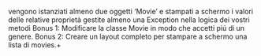 <!-- è definita una classe ‘Movie’
all'interno della classe sono dichiarate delle variabili d'istanza -->
<!-- all'interno della classe è definito un costruttore -->
<!-- all'interno della classe è definito almeno un metodo -->
vengono istanziati almeno due oggetti ‘Movie’ e stampati a schermo i valori delle relative proprietà
gestite almeno una Exception nella logica dei vostri metodi
Bonus 1:
Modificare la classe Movie in modo che accetti piú di un genere.
Bonus 2:
Creare un layout completo per stampare a schermo una lista di movies.+


